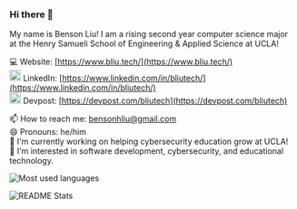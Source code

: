 ### Hi there 👋

My name is Benson Liu! I am a rising second year computer science major at the Henry Samueli School of Engineering & Applied Science at UCLA!

💻 Website: [https://www.bliu.tech/](https://www.bliu.tech/) \
<img src="https://upload.wikimedia.org/wikipedia/commons/c/ca/LinkedIn_logo_initials.png" width=20px /> LinkedIn: [https://www.linkedin.com/in/bliutech/](https://www.linkedin.com/in/bliutech/) \
<img src="https://pbs.twimg.com/profile_images/625987202909085696/KKYbLP8y_400x400.jpg" width=20px /> Devpost: [https://devpost.com/bliutech](https://devpost.com/bliutech)

📫 How to reach me: bensonhliu@gmail.com\
😄 Pronouns: he/him\
🔭 I'm currently working on helping cybersecurity education grow at UCLA!\
💬 I'm interested in software development, cybersecurity, and educational technology.

![Most used languages](https://github-readme-stats.vercel.app/api/top-langs/?username=bliutech&layout=compact&theme=vue)

![README Stats](https://github-readme-stats.vercel.app/api?username=bliutech&show_icons=true&count_private=true&theme=vue)

<!--
- 🌱 I’m currently learning ...
- 👯 I’m looking to collaborate on ...
- 🤔 I’m looking for help with ...
- ⚡ Fun fact: ...
-->
